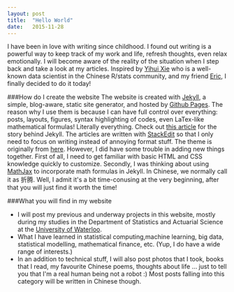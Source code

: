 ```yaml
---
layout: post
title:  "Hello World"
date:   2015-11-28
---
```

<span class="dropcap">I</span> have been in love with writing since childhood. I found out writing is a powerful way to keep track of my work and life, refresh thoughts, even relax emotionally. I will become aware of the reality of the situation when I step back and take a look at my articles. Inspired by <a href = "http://yihui.name/en">Yihui Xie</a> who is a well-known data scientist in the Chinese R/stats community, and my friend <a href = "http://linxihui.github.io/">Eric</a>, I finally decided to do it today!

###How do I create the website
The website is created with <a href="http://jekyllrb.com">Jekyll</a>, a simple, blog-aware, static site generator, and hosted by <a href="https://pages.github.com">Github Pages</a>. The reason why I use them is because I can have full control over everything: posts, layouts, figures, syntax highlighting of codes, even LaTex-like mathematical formulas! Literally everything. Check out <a href="http://tom.preston-werner.com/2008/11/17/blogging-like-a-hacker.html">this article</a> for the story behind Jekyll. The articles are written with <a href="https://stackedit.io/">StackEdit</a> so that I only need to focus on writing instead of annoying format stuff. The theme is originally from [here](http://brianmaierjr.com/long-haul/).
However, I did have some trouble in adding new things together. First of all, I need to get familiar with basic HTML and CSS knowledge quickly to customize. Secondly, I was thinking about using [MathJax](https://www.mathjax.org/) to incorporate math formulas in Jekyll. In Chinese, we normally call it as 折腾. Well, I admit it's a bit time-conusing at the very beginning, after that you will just find it worth the time! 

###What you will find in my website
- I will post my previous and underway projects in this website, mostly during my studies in the Department of Statistics and Actuarial Science at the <a href = "https://uwaterloo.ca/statistics-and-actuarial-science/">
University of Waterloo</a>.
- What I have learned in statistical computing,machine learning, big data, statistical modelling, mathematical finance, etc.  (Yup, I do have a wide range of interests.)
- In an addition to technical stuff, I will also post photos that I took, books that I read, my favourite Chinese poems, thoughts about life ... just to tell you that I'm a real human being not a robot :) Most posts falling into this category will be written in Chinese though.


